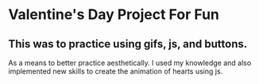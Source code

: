 Valentine's Day Project For Fun
=======

This was to practice using gifs, js, and buttons. 
-----------

As a means to better practice aesthetically. 
I used my knowledge and also implemented new skills to create the animation of hearts using js. 
